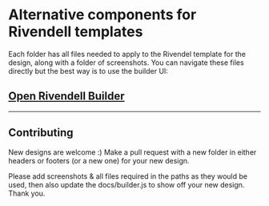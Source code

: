 
# Alternative components for Rivendell templates

Each folder has all files needed to apply to the Rivendel template for the design, along with a folder of screenshots. You can navigate these files directly but the best way is to use the builder UI:

## [Open Rivendell Builder](https://design.reallyeasycart.co.uk/rivendell-components/)

-----

## Contributing

New designs are welcome :)
Make a pull request with a new folder in either headers or footers (or a new one) for your new design. 

Please add screenshots & all files required in the paths as they would be used, then also update the docs/builder.js to show off your new design. Thank you.
